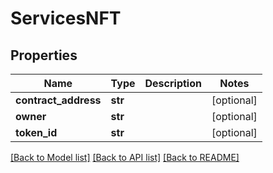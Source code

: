 # ServicesNFT


## Properties
Name | Type | Description | Notes
------------ | ------------- | ------------- | -------------
**contract_address** | **str** |  | [optional] 
**owner** | **str** |  | [optional] 
**token_id** | **str** |  | [optional] 

[[Back to Model list]](../README.md#documentation-for-models) [[Back to API list]](../README.md#documentation-for-api-endpoints) [[Back to README]](../README.md)



